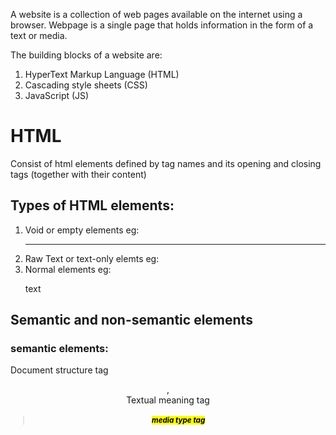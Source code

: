 A website is a collection of web pages available on the internet using a browser. Webpage is a single page that holds information in the form of a text or media.

The building blocks of a website are:

1. HyperText Markup Language (HTML)
2. Cascading style sheets (CSS)
3. JavaScript (JS)

# HTML

Consist of html elements defined by tag names and its opening and closing tags (together with their content)

## Types of HTML elements:

1. Void or empty elements eg: <hr>
2. Raw Text or text-only elemts eg: <img src="" alt = ""/>
3. Normal elements eg: <p> text </p>

## Semantic and non-semantic elements

### semantic elements:

Document structure tag <header >, <footer> <main> <nav> <section> <article> <aside>
Textual meaning tag <h1> <cite> <blockquote> <mark> <strong> <time>
media type tag <audio> <video> <picture>
correlation tags <ul> <figure><address>

## CSS

Cascading style sheets, or CSS, defines how HTML elements are to be displayed using certain rules. A CSS rule set consists of a selector and a declaration block. The selector points to the HTML element you want to style. The declaration block includes a property name and a value separated by a colon. The declaration block may contain one or more declarations separated by semi-colons.
Three ways to syyle an HTML element: inline style, embedded or internal style (defined in the head section of an HTML page within a style element.) and external style
CSS selectors - ID (#idname), class (.classname), type (div, span etc) and attribute selector

Every html element is interpreted like a box with four parts, margin, border, padding and content. This representation is called the CSS box model.

The CSS display property sets an element as a block or an in line element and the layout used for its children such as flow layout, grid or flex. The values taken by the CSS display property are block, in line block, flex, in line flex, grid, in line grid and flow route. Now let's learn about the different values of display properties in detail. The block property is used to display an element as a block. In line block is used to display an element as an in line level block container. Flex is used to display an element as a block level flex container. In line flex is used to display an element as an in line level flex container. Grid is used to display an element as a block level grid container. In line grid is used to display an element as an in line level grid container.

Can you take out HTML elements from the normal document flow? Yes, with the help of floats.

A margin can be added to the float element to push the text away, but a margin cannot be added to the text to move it away from the float element. This is because a floated element is taken out of the normal flow and the boxes or the other elements run behind the float.

Various types of positioning in CSS are static, absolute, relative, and fixed and sticky.

Static positioning is the default positioning that every element gets. It only involves putting an element into its normal position in the document layout flow. tatic positioned elements are not affected by the top, bottom, left, and right properties.

In absolute positioning, an element is positioned relative to the nearest positioned ancestor, and if an element has no positioned ancestor, it uses the document body and moves along with page on scrolling. One of the use cases of absolute positioning is adding a caption to an image. Any content added after the image tag is in normal flow, and hence it appears in the next line following the image. To write a caption over the image, use absolute position to fix this problem.

Relative positioning is like static positioning but once the positioned element has taken its place, the final position including the overlap feature can be modified. Setting the values of the top and left properties of a relatively positioned element moves the element away from its normal position like it does in absolute positioning, but over here, the other content elements do not adjust their positions to fill in the gap left by the recently moved element.

Finally, fixed positioning usually fixes an element in place relative to the visible portion of the viewport hence it always stays in the same place even if the page is scrolled. Fixed positioning works the same way as absolute positioning. The key difference between them is that while absolute positioning fixes an element relative to its nearest positioned ancestor, fixed positioning fixes an element in a place related to the visible portion of the viewport.

Relative positioning behaves like static positioning unless you add some extra properties.

